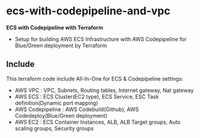 # ecs-with-codepipeline-and-vpc

**ECS with Codepipeline with Terraform**

- Setup for building AWS ECS Infrastructure with AWS Codepipeline for Blue/Green deployment by Terraform

## Include
This terraform code include All-In-One for ECS & Codepipeline settings:

- AWS VPC : VPC, Subnets, Routing tables, Internet gateway, Nat gateway
- AWS ECS : ECS Cluster(EC2 type), ECS Service, ESC Task definition(Dynamic port mapping)
- AWS Codepipeline : AWS Codebuild(Github), AWS Codedeploy(Blue/Green deployment)
- AWS EC2 : ECS Container Instances, ALB, ALB Target groups, Auto scaling groups, Security groups

